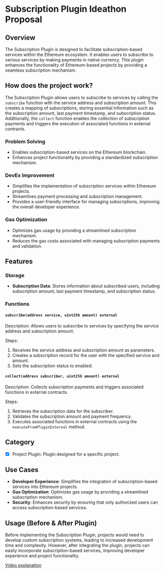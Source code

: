 # Subscription Plugin Ideathon Proposal

## Overview
The Subscription Plugin is designed to facilitate subscription-based services within the Ethereum ecosystem. It enables users to subscribe to various services by making payments in native currency. This plugin enhances the functionality of Ethereum-based projects by providing a seamless subscription mechanism.

## How does the project work?
The Subscription Plugin allows users to subscribe to services by calling the `subscribe` function with the service address and subscription amount. This creates a mapping of subscriptions, storing essential information such as the subscription amount, last payment timestamp, and subscription status. Additionally, the `collect` function enables the collection of subscription payments and triggers the execution of associated functions in external contracts.

### Problem Solving
- Enables subscription-based services on the Ethereum blockchain.
- Enhances project functionality by providing a standardized subscription mechanism.

### DevEx Improvement
- Simplifies the implementation of subscription services within Ethereum projects.
- Streamlines payment processing and subscription management.
- Provides a user-friendly interface for managing subscriptions, improving the overall developer experience.

### Gas Optimization
- Optimizes gas usage by providing a streamlined subscription mechanism.
- Reduces the gas costs associated with managing subscription payments and validation.

## Features

### Storage
- **Subscription Data**: Stores information about subscribed users, including subscription amount, last payment timestamp, and subscription status.

### Functions

#### `subscribe(address service, uint256 amount) external`
Description: Allows users to subscribe to services by specifying the service address and subscription amount.

Steps:
1. Receives the service address and subscription amount as parameters.
2. Creates a subscription record for the user with the specified service and amount.
3. Sets the subscription status to enabled.

#### `collect(address subscriber, uint256 amount) external`
Description: Collects subscription payments and triggers associated functions in external contracts.

Steps:
1. Retrieves the subscription data for the subscriber.
2. Validates the subscription amount and payment frequency.
3. Executes associated functions in external contracts using the `executeFromPluginExternal` method.

## Category
- [x] Project Plugin: Plugin designed for a specific project.

## Use Cases
- **Developer Experience**: Simplifies the integration of subscription-based services into Ethereum projects.
- **Gas Optimization**: Optimizes gas usage by providing a streamlined subscription mechanism.
- **Security**: Enhances security by ensuring that only authorized users can access subscription-based services.

## Usage (Before & After Plugin)
Before implementing the Subscription Plugin, projects would need to develop custom subscription systems, leading to increased development time and complexity. However, after integrating the plugin, projects can easily incorporate subscription-based services, improving developer experience and project functionality.

[Video explanation](https://go.screenpal.com/watch/cZf1c8VsrmB)
